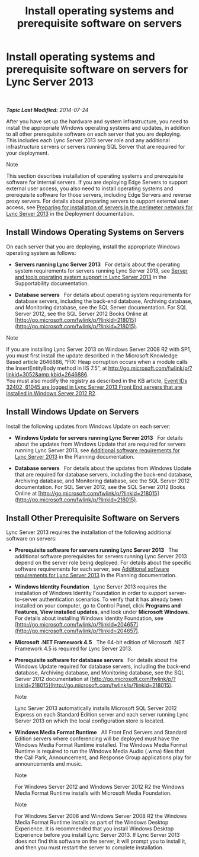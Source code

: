 ﻿---
title: 'Install operating systems and prerequisite software on servers'
TOCTitle: Install operating systems and prerequisite software on servers
ms:assetid: 055991e0-5aeb-43fc-a7ba-d4b02316d73b
ms:mtpsurl: https://technet.microsoft.com/en-us/library/Gg398103(v=OCS.15)
ms:contentKeyID: 48183288
ms.date: 07/24/2014
mtps_version: v=OCS.15
---

<div data-xmlns="http://www.w3.org/1999/xhtml">

<div class="topic" data-xmlns="http://www.w3.org/1999/xhtml" data-msxsl="urn:schemas-microsoft-com:xslt" data-cs="http://msdn.microsoft.com/en-us/">

<div data-asp="http://msdn2.microsoft.com/asp">

# Install operating systems and prerequisite software on servers for Lync Server 2013

</div>

<div id="mainSection">

<div id="mainBody">

<span> </span>

_**Topic Last Modified:** 2014-07-24_

After you have set up the hardware and system infrastructure, you need to install the appropriate Windows operating systems and updates, in addition to all other prerequisite software on each server that you are deploying. This includes each Lync Server 2013 server role and any additional infrastructure servers or servers running SQL Server that are required for your deployment.

<div class="alert">


> [!NOTE]
> This section describes installation of operating systems and prerequisite software for internal servers. If you are deploying Edge Servers to support external user access, you also need to install operating systems and prerequisite software for those servers, including Edge Servers and reverse proxy servers. For details about preparing servers to support external user access, see <A href="lync-server-2013-preparing-for-installation-of-servers-in-the-perimeter-network.md">Preparing for installation of servers in the perimeter network for Lync Server 2013</A> in the Deployment documentation.



</div>

<div>

## Install Windows Operating Systems on Servers

On each server that you are deploying, install the appropriate Windows operating system as follows:

  - **Servers running Lync Server 2013**   For details about the operating system requirements for servers running Lync Server 2013, see [Server and tools operating system support in Lync Server 2013](lync-server-2013-server-and-tools-operating-system-support.md) in the Supportability documentation.

  - **Database servers**   For details about operating system requirements for database servers, including the back-end database, Archiving database, and Monitoring database, see the SQL Server documentation. For SQL Server 2012, see the SQL Server 2012 Books Online at [http://go.microsoft.com/fwlink/p/?linkId=218015](http://go.microsoft.com/fwlink/p/?linkid=218015).

<div class="alert">


> [!NOTE]
> If you are installing Lync Server 2013 on Windows Server&nbsp;2008&nbsp;R2 with SP1, you must first install the update described in the Microsoft Knowledge Based article 2646886, “FIX: Heap corruption occurs when a module calls the InsertEntityBody method in IIS 7.5”, at <A class=uri href="http://go.microsoft.com/fwlink/p/?linkid=3052%26kbid=2646886">http://go.microsoft.com/fwlink/p/?linkid=3052&amp;kbid=2646886</A>.<BR>You must also modify the registry as described in the KB article, <A href="http://go.microsoft.com/fwlink/p/?linkid=506893">Event IDs 32402, 61045 are logged in Lync Server 2013 Front End servers that are installed in Windows Server 2012 R2</A>.



</div>

</div>

<div>

## Install Windows Update on Servers

Install the following updates from Windows Update on each server:

  - **Windows Update for servers running Lync Server 2013**   For details about the updates from Windows Update that are required for servers running Lync Server 2013, see [Additional software requirements for Lync Server 2013](lync-server-2013-additional-software-requirements.md) in the Planning documentation.

  - **Database servers**   For details about the updates from Windows Update that are required for database servers, including the back-end database, Archiving database, and Monitoring database, see the SQL Server 2012 documentation. For SQL Server 2012, see the SQL Server 2012 Books Online at [http://go.microsoft.com/fwlink/p/?linkId=218015](http://go.microsoft.com/fwlink/p/?linkid=218015).

</div>

<div>

## Install Other Prerequisite Software on Servers

Lync Server 2013 requires the installation of the following additional software on servers:

  - **Prerequisite software for servers running Lync Server 2013**   The additional software prerequisites for servers running Lync Server 2013 depend on the server role being deployed. For details about the specific software requirements for each server, see [Additional software requirements for Lync Server 2013](lync-server-2013-additional-software-requirements.md) in the Planning documentation.

  - **Windows Identity Foundation**   Lync Server 2013 requires the installation of Windows Identity Foundation in order to support server-to-server authentication scenarios. To verify that it has already been installed on your computer, go to Control Panel, click **Programs and Features**, **View installed updates**, and look under **Microsoft Windows**. For details about installing Windows Identity Foundation, see [http://go.microsoft.com/fwlink/p/?linkId=204657](http://go.microsoft.com/fwlink/p/?linkid=204657).

  - **Microsoft .NET Framework 4.5**   The 64-bit edition of Microsoft .NET Framework 4.5 is required for Lync Server 2013.

  - **Prerequisite software for database servers**   For details about the Windows Update required for database servers, including the back-end database, Archiving database, and Monitoring database, see the SQL Server 2012 documentation at [http://go.microsoft.com/fwlink/p/?linkId=218015](http://go.microsoft.com/fwlink/p/?linkid=218015).
    
    <div class="alert">
    

    > [!NOTE]
    > Lync Server 2013 automatically installs Microsoft SQL Server 2012 Express on each Standard Edition server and each server running Lync Server 2013 on which the local configuration store is located.

    
    </div>

  - **Windows Media Format Runtime**   All Front End Servers and Standard Edition servers where conferencing will be deployed must have the Windows Media Format Runtime installed. The Windows Media Format Runtime is required to run the Windows Media Audio (.wma) files that the Call Park, Announcement, and Response Group applications play for announcements and music.
    
    <div class="alert">
    

    > [!NOTE]
    > For Windows Server 2012 and Windows Server 2012 R2 the Windows Media Format Runtime installs with Microsoft Media Foundation.

    
    </div>
    
    <div class="alert">
    

    > [!NOTE]
    > For Windows Server&nbsp;2008 and Windows Server&nbsp;2008&nbsp;R2 the Windows Media Format Runtime installs as part of the Windows Desktop Experience. It is recommended that you install Windows Desktop Experience before you install Lync Server 2013. If Lync Server 2013 does not find this software on the server, it will prompt you to install it, and then you must restart the server to complete installation.

    
    </div>

</div>

</div>

<span> </span>

</div>

</div>

</div>

